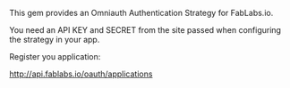 This gem provides an Omniauth Authentication Strategy for FabLabs.io.

You need an API KEY and SECRET from the site passed when configuring the strategy in your app.

Register you application:

http://api.fablabs.io/oauth/applications
